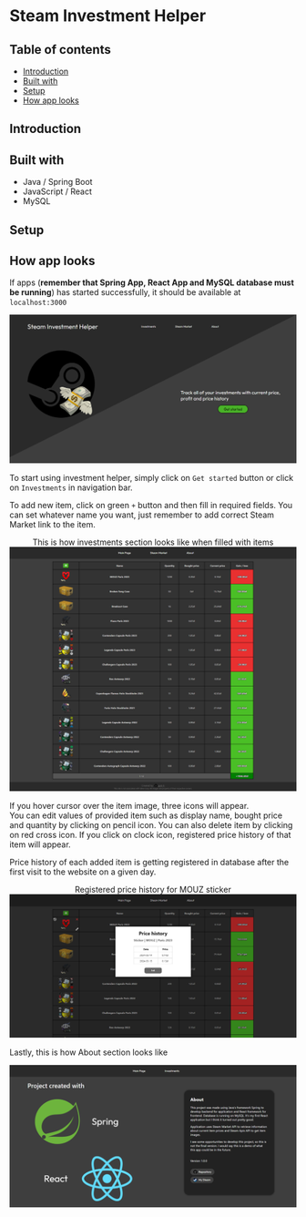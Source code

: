 # Steam Investment Helper

## Table of contents
* [Introduction](#introduction)
* [Built with](#built-with)
* [Setup](#setup)
* [How app looks](#how-app-looks)

## Introduction


## Built with
- Java / Spring Boot
- JavaScript / React
- MySQL

## Setup


## How app looks
If apps (<b>remember that Spring App, React App and MySQL database must be running</b>) has started successfully, it should be available at `localhost:3000`
<p align="center">
  <img src="/images/mainpage.png">
</p>

To start using investment helper, simply click on `Get started` button or click on `Investments` in navigation bar.

To add new item, click on green `+` button and then fill in required fields. You can set whatever name you want, just remember to add correct Steam Market link to the item.
<p align="center">
  This is how investments section looks like when filled with items
  <img src="/images/investments.png">
</p>

<p>
If you hover cursor over the item image, three icons will appear. <br />
You can edit values of provided item such as display name, bought price and quantity by clicking on pencil icon. You can also delete item by clicking on red cross icon. If you click on clock icon, registered price history of that item will appear.
</p>  

Price history of each added item is getting registered in database after the first visit to the website on a given day.
<p align="center">
  Registered price history for MOUZ sticker
  <img src="/images/pricehistory.png">
</p>

Lastly, this is how About section looks like
<p align="center">
  <img src="/images/about.png">
</p>
